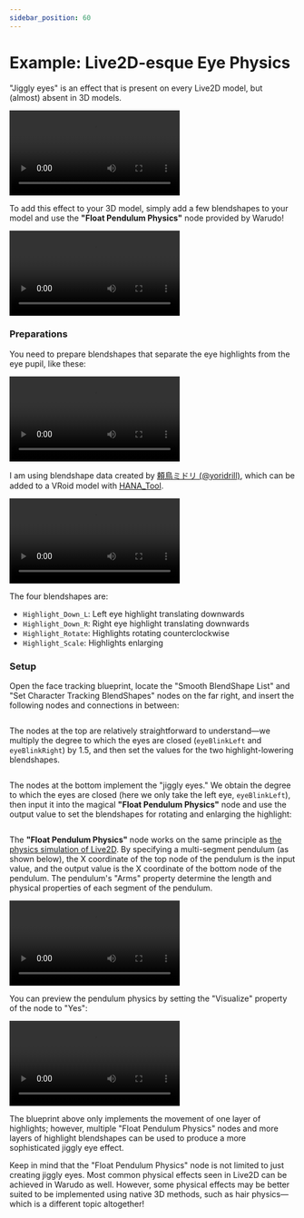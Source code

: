 ```yaml
---
sidebar_position: 60
---
```


# Example: Live2D-esque Eye Physics

"Jiggly eyes" is an effect that is present on every Live2D model, but (almost) absent in 3D models.

<div className="video-box"><video controls src="https://user-images.githubusercontent.com/3406505/196832326-e54d9982-92dc-4046-83f2-9b156bb243d4.mp4" />
Source: [https://twitter.com/mauracoma/status/1441799850048176138](https://twitter.com/mauracoma/status/1441799850048176138)
</div>

To add this effect to your 3D model, simply add a few blendshapes to your model and use the **"Float Pendulum Physics"** node provided by Warudo!

<div className="video-box"><video controls src="https://user-images.githubusercontent.com/3406505/196832672-049792b0-1bbf-46ec-8ed9-7f5989eb4166.mp4" />
Because I'm not a modeler, I've only created one layer of highlight blendshapes here. Just like in Live2D, the more layers you have, the better the effect!
</div>

### Preparations

You need to prepare blendshapes that separate the eye highlights from the eye pupil, like these:

<div className="video-box"><video controls src="https://user-images.githubusercontent.com/3406505/196832935-946222b5-e9a3-4efa-b9dc-7bdd04b9a3f2.mp4" /></div>

I am using blendshape data created by [頼鳥ミドリ (@yoridrill)](https://twitter.com/yoridrill), which can be added to a VRoid model with [HANA\_Tool](https://booth.pm/en/items/2604269).

<div className="video-box"><video controls src="https://note.com/yoridrill/n/nfc15a0760a26" /></div>

The four blendshapes are:

* `Highlight_Down_L`: Left eye highlight translating downwards
* `Highlight_Down_R`: Right eye highlight translating downwards
* `Highlight_Rotate`: Highlights rotating counterclockwise
* `Highlight_Scale`: Highlights enlarging

### Setup

Open the face tracking blueprint, locate the "Smooth BlendShape List" and "Set Character Tracking BlendShapes" nodes on the far right, and insert the following nodes and connections in between:

<figure><img src="/images/image(3)(5).jpg" alt="" /><figcaption></figcaption></figure>

The nodes at the top are relatively straightforward to understand—we multiply the degree to which the eyes are closed (`eyeBlinkLeft` and `eyeBlinkRight`) by 1.5, and then set the values for the two highlight-lowering blendshapes.

<figure><img src="/images/image(1)(3).jpg" alt="" /><figcaption></figcaption></figure>

The nodes at the bottom implement the "jiggly eyes." We obtain the degree to which the eyes are closed (here we only take the left eye, `eyeBlinkLeft`), then input it into the magical **"Float Pendulum Physics"** node and use the output value to set the blendshapes for rotating and enlarging the highlight:

<figure><img src="/images/image(64).jpg" alt="" /><figcaption></figcaption></figure>

The **"Float Pendulum Physics"** node works on the same principle as [the physics simulation of Live2D](https://docs.live2d.com/en/cubism-editor-manual/physics-operation/). By specifying a multi-segment pendulum (as shown below), the X coordinate of the top node of the pendulum is the input value, and the output value is the X coordinate of the bottom node of the pendulum. The pendulum's "Arms" property determine the length and physical properties of each segment of the pendulum.

<div className="video-box">
<video controls src="https://docs.live2d.com/wp-content/uploads/2021/04/20210119193349.gif" />
Source: [https://docs.live2d.com/en/cubism-editor-manual/physical-operation-setting/](https://docs.live2d.com/en/cubism-editor-manual/physical-operation-setting/)
</div>

You can preview the pendulum physics by setting the "Visualize" property of the node to "Yes":

<div className="video-box"><video controls src="https://user-images.githubusercontent.com/3406505/196835467-8eec329f-176f-47ba-af4e-fb4d0c4361d6.mp4" />
</div>

The blueprint above only implements the movement of one layer of highlights; however, multiple "Float Pendulum Physics" nodes and more layers of highlight blendshapes can be used to produce a more sophisticated jiggly eye effect.

<div className="hint hint-success">
Keep in mind that the "Float Pendulum Physics" node is not limited to just creating jiggly eyes. Most common physical effects seen in Live2D can be achieved in Warudo as well. However, some physical effects may be better suited to be implemented using native 3D methods, such as hair physics—which is a different topic altogether!
</div>
